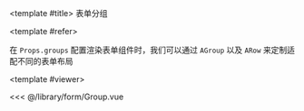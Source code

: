 <CodeRunner>
  
<template #title>
表单分组
</template>
  
<template #refer>

在 `Props.groups` 配置渲染表单组件时，我们可以通过 `AGroup` 以及 `ARow` 来定制适配不同的表单布局

</template>
  
<template #viewer>
  <Viewer />
</template>
  
<<< @/library/form/Group.vue
  
</CodeRunner>

<script setup lang="ts">
import Viewer from '@/library/form/Group.vue'
</script>
